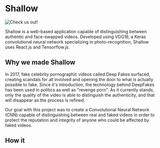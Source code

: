 # Shallow

![Check us out!]()

Shallow is a web-based application capable of distinguishing between authentic and face-swapped videos. Developed using VGG16, a Keras convolutional neural network specializing in photo-recognition, Shallow uses React.js and Tensorflow.js.

## Why we made Shallow

In 2017, fake celebrity pornographic videos called Deep Fakes surfaced, creating scandals for all involved and opening the door to what is actually possible to fake. Since it's introduction, the technology behind DeepFakes has been used in politics as well as "revenge porn". As it currently stands, only the quality of the video is able to distinguish the authenticity, and that will disappear as the process is refined.

Our goal with this project was to create a Convolutional Neural Network (CNN) capable of distinguishing between real and faked videos in order to protect the reputation and integrity of anyone who could be affected by faked videos.

## How it 